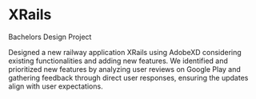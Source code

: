 # XRails
Bachelors Design Project

Designed a new railway application XRails using AdobeXD considering existing functionalities and adding new features. We identified and prioritized new features by analyzing user reviews on Google Play and gathering feedback through direct user responses, ensuring the updates align with user expectations.

